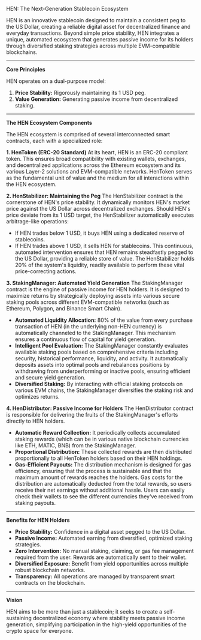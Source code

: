 HEN: The Next-Generation Stablecoin Ecosystem

HEN is an innovative stablecoin designed to maintain a consistent peg to the US Dollar, creating a reliable digital asset for decentralized finance and everyday transactions. Beyond simple price stability, HEN integrates a unique, automated ecosystem that generates passive income for its holders through diversified staking strategies across multiple EVM-compatible blockchains.

---

**Core Principles**

HEN operates on a dual-purpose model:
1.  **Price Stability:** Rigorously maintaining its 1 USD peg.
2.  **Value Generation:** Generating passive income from decentralized staking.

---

**The HEN Ecosystem Components**

The HEN ecosystem is comprised of several interconnected smart contracts, each with a specialized role:

**1. HenToken (ERC-20 Standard)**
At its heart, HEN is an ERC-20 compliant token. This ensures broad compatibility with existing wallets, exchanges, and decentralized applications across the Ethereum ecosystem and its various Layer-2 solutions and EVM-compatible networks. HenToken serves as the fundamental unit of value and the medium for all interactions within the HEN ecosystem.

**2. HenStabilizer: Maintaining the Peg**
The HenStabilizer contract is the cornerstone of HEN's price stability. It dynamically monitors HEN's market price against the US Dollar across decentralized exchanges. Should HEN's price deviate from its 1 USD target, the HenStabilizer automatically executes arbitrage-like operations:
* If HEN trades below 1 USD, it buys HEN using a dedicated reserve of stablecoins.
* If HEN trades above 1 USD, it sells HEN for stablecoins.
This continuous, automated intervention ensures that HEN remains steadfastly pegged to the US Dollar, providing a reliable store of value. The HenStabilizer holds 20% of the system's liquidity, readily available to perform these vital price-correcting actions.

**3. StakingManager: Automated Yield Generation**
The StakingManager contract is the engine of passive income for HEN holders. It is designed to maximize returns by strategically deploying assets into various secure staking pools across different EVM-compatible networks (such as Ethereum, Polygon, and Binance Smart Chain).
* **Automated Liquidity Allocation:** 80% of the value from every purchase transaction of HEN (in the underlying non-HEN currency) is automatically channeled to the StakingManager. This mechanism ensures a continuous flow of capital for yield generation.
* **Intelligent Pool Evaluation:** The StakingManager constantly evaluates available staking pools based on comprehensive criteria including security, historical performance, liquidity, and activity. It automatically deposits assets into optimal pools and rebalances positions by withdrawing from underperforming or inactive pools, ensuring efficient and secure yield generation.
* **Diversified Staking:** By interacting with official staking protocols on various EVM chains, the StakingManager diversifies the staking risk and optimizes returns.

**4. HenDistributor: Passive Income for Holders**
The HenDistributor contract is responsible for delivering the fruits of the StakingManager's efforts directly to HEN holders.
* **Automatic Reward Collection:** It periodically collects accumulated staking rewards (which can be in various native blockchain currencies like ETH, MATIC, BNB) from the StakingManager.
* **Proportional Distribution:** These collected rewards are then distributed proportionally to all HenToken holders based on their HEN holdings.
* **Gas-Efficient Payouts:** The distribution mechanism is designed for gas efficiency, ensuring that the process is sustainable and that the maximum amount of rewards reaches the holders. Gas costs for the distribution are automatically deducted from the total rewards, so users receive their net earnings without additional hassle. Users can easily check their wallets to see the different currencies they've received from staking payouts.

---

**Benefits for HEN Holders**

* **Price Stability:** Confidence in a digital asset pegged to the US Dollar.
* **Passive Income:** Automated earning from diversified, optimized staking strategies.
* **Zero Intervention:** No manual staking, claiming, or gas fee management required from the user. Rewards are automatically sent to their wallet.
* **Diversified Exposure:** Benefit from yield opportunities across multiple robust blockchain networks.
* **Transparency:** All operations are managed by transparent smart contracts on the blockchain.

---

**Vision**

HEN aims to be more than just a stablecoin; it seeks to create a self-sustaining decentralized economy where stability meets passive income generation, simplifying participation in the high-yield opportunities of the crypto space for everyone.
